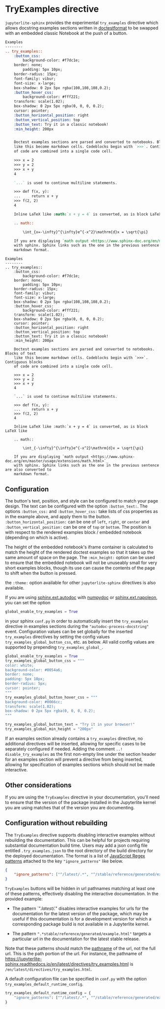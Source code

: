 # TryExamples directive

`jupyterlite-sphinx` provides the experimental `try_examples` directive which allows
docstring examples sections written in [doctestformat](https://docs.python.org/3/library/doctest.html) to be swapped with an embedded classic Notebook at the push of a button.


```rst
Examples
--------
.. try_examples::
    :button_css:
        background-color: #f7dc1e;
	border: none;
    	padding: 5px 10px;
   	border-radius: 15px;
	font-family: vibur;
	font-size: x-large;
	box-shadow: 0 2px 5px rgba(108,108,108,0.2);
    :button_hover_css:
        background-color: #fff221;
 	transform: scale(1.02);
	box-shadow: 0 2px 5px rgba(0, 0, 0, 0.2);
	cursor: pointer;
    :button_horizontal_position: right
    :button_vertical_position: top
    :button_text: Try it in a classic notebook!
    :min_height: 200px


    Doctest examples sections are parsed and converted to notebooks. Blocks of text
    like this become markdown cells. Codeblocks begin with `>>>`. Contiguous blocks
    of code are combined into a single code cell.

    >>> x = 2
    >>> y = 2
    >>> x + y
    4

    `...` is used to continue multiline statements.

    >>> def f(x, y):
    ...     return x + y
    >>> f(2, 2)
    4

    Inline LaTeX like :math:`x + y = 4` is converted, as is block LaTeX like

    .. math::

        \int_{x=-\infty}^{\infty}e^{-x^2}\mathrm{d}x = \sqrt{\pi}

    If you are displaying `math output <https://www.sphinx-doc.org/en/master/usage/extensions/math.html>`_
    with sphinx. Sphinx links such as the one in the previous sentence are also converted to
    markdown format.
```


```{eval-rst}
Examples
--------
.. try_examples::
    :button_css:
        background-color: #f7dc1e;
	border: none;
    	padding: 5px 10px;
   	border-radius: 15px;
	font-family: vibur;
	font-size: x-large;
	box-shadow: 0 2px 5px rgba(108,108,108,0.2);
    :button_hover_css:
        background-color: #fff221;
 	transform: scale(1.02);
	box-shadow: 0 2px 5px rgba(0, 0, 0, 0.2);
	cursor: pointer;
    :button_horizontal_position: right
    :button_vertical_position: top
    :button_text: Try it in a classic notebook!
    :min_height: 200px

    Doctest examples sections are parsed and converted to notebooks. Blocks of text
    like this become markdown cells. Codeblocks begin with `>>>`. Contiguous blocks
    of code are combined into a single code cell.

    >>> x = 2
    >>> y = 2
    >>> x + y
    4

    `...` is used to continue multiline statements.

    >>> def f(x, y):
    ...     return x + y
    >>> f(2, 2)
    4

    Inline LaTeX like :math:`x + y = 4` is converted, as is block LaTeX like

    .. math::

        \int_{-\infty}^{\infty}e^{-x^2}\mathrm{d}x = \sqrt{\pi}

    If you are displaying `math output <https://www.sphinx-doc.org/en/master/usage/extensions/math.html>`_
    with sphinx. Sphinx links such as the one in the previous sentence are also converted to
    markdown format.
```

## Configuration

The button's text, position, and style can be configured to match your page design. The
text can be configured with the option `:button_text:`. The options `:button_css:` and
`:button_hover_css:` take lists of css properties as in the example above, and
apply them to the button. `:button_horizontal_position:` can be one of `left`, `right`, or
`center` and `:button_vertical_position:` can be one of `top` or `bottom`. The position
is with respect to the rendered examples block / embedded notebook
(depending on which is active).

The height of the embedded notebook's iframe container is calculated to match the height
of the rendered doctest examples so that it takes up the same amount of space on the
page. The `:min_height:` option can be used to ensure that the embedded notebook will not
be unuseably small for very short examples blocks, though its use can cause the contents
of the page to shift when the button is pressed.

the `:theme:` option available for other `jupyterlite-sphinx` directives is also
available.

If you are using [sphinx.ext.autodoc](https://www.sphinx-doc.org/en/master/usage/extensions/autodoc.html) with [numpydoc](https://numpydoc.readthedocs.io/en/latest/format.html) or [sphinx.ext.napoleon](https://www.sphinx-doc.org/en/master/usage/extensions/napoleon.html), you
can set the option

```python
global_enable_try_examples = True
```

in your sphinx `conf.py` in order to automatically insert the `try_examples` directive
in examples sections during the `"autodoc-process-docstring"` event. Configuration values
can be set globally for the inserted `try_examples` directives by setting the config values
`try_examples_global_button_css`, etc. as below. All valid config values are supported
by prepending `try_examples_global_`.

```python
global_enable_try_examples = True
try_examples_global_button_css = """
color: white;
background-color: #0054a6;
border: none;
padding: 5px 10px;
border-radius: 5px;
cursor: pointer;
"""
try_examples_global_button_hover_css = """
background-color: #0066cc;
transform: scale(1.02);
box-shadow: 0 2px 5px rgba(0, 0, 0, 0.2);
"""

try_examples_global_button_text = "Try it in your browser!"
try_examples_global_min_height = "200px"
```

If an examples section already contains a `try_examples` directive, no additional
directives will be inserted, allowing for specific cases to be separately configured
if needed. Adding the comment `..! disable_try_examples` as the first non-empty line under
the section header for an examples section will prevent a directive from being inserted,
allowing for specification of examples sections which should not be made interactive.

## Other considerations
If you are using the `TryExamples` directive in your documentation, you'll need to ensure
that the version of the package installed in the Jupyterlite kernel you are using
matches that of the version you are documenting.

## Configuration without rebuilding

The `TryExamples` directive supports disabling interactive examples without rebuilding
the documentation. This can be helpful for projects requiring substantial documentation
build time. Users may add a json config file entitled `.try_examples.json` to the root
directory of the build directory for the deployed documentation. The format is a list of
[JavaScript Regex patterns](https://developer.mozilla.org/en-US/docs/Web/JavaScript/Guide/Regular_expressions) attached to the key `"ignore_patterns"` like below.

```json
{
    "ignore_patterns": ["^/latest/.*", "^/stable/reference/generated/example.html"]
}
```

`TryExamples` buttons will be hidden in url pathnames matching at least one of these
patterns, effectively disabling the interactive documentation. In the provided example:

* The pattern `".*latest/.*" disables interactive examples for urls for the documentation
  for the latest version of the package, which may be useful if this documentation is
  for a development version for which a corresponding package build is not available
  in a Jupyterlite kernel.

* The pattern `".*stable/reference/generated/example.html"` targets a particular url
  in the documentation for the latest stable release. 

Note that these patterns should match the [pathname](https://developer.mozilla.org/en-US/docs/Web/API/Location/pathname) of the url, not the full url. This is the path portion of
the url. For instance, the pathname of https://jupyterlite-sphinx.readthedocs.io/en/latest/directives/try_examples.html is `/en/latest/directives/try_examples.html`.


A default configuration file can be specified in `conf.py` with the option
`try_examples_default_runtime_config`.

```python
try_examples_default_runtime_config = {
    "ignore_patterns": ["^/latest/.*", "^/stable/reference/generated/example.html"]
}
```
